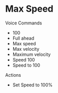 # Max Speed

Voice Commands

* 100
* Full ahead
* Max speed
* Max velocity
* Maximum velocity
* Speed 100
* Speed to 100

Actions

* Set Speed to 100%